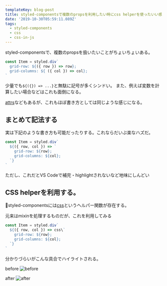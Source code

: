 ```yaml
---
templateKey: blog-post
title: styled-componentsで複数のpropsを利用したい時にcss helperを使ったいい感じのやり方を考える
date: '2019-10-30T05:59:11.089Z'
tags:
  - styled-components
  - css
  - css-in-js
---
```


styled-componentsで、複数のpropsを扱いたいことがちょいちょいある。

```ts
const Item = styled.div`
  grid-row: ${({ row }) => row};
  grid-columns: ${ ({ col }) => col};
`
```

少量でも`${({}) => ...}`と無駄に記号が多くシンドい。
また、例えば変数を計算したい場合などはこれも面倒になる。

[attrs](https://www.styled-components.com/docs/api#attrs)などもあるが、これもほぼ書き方としては同じような感じになる。

## まとめて記法する

実は下記のような書き方も可能だったりする。これならだいぶ楽なハズだ。

```js
const Item = styled.div`
  ${({ row, col }) => `
    grid-row: ${row};
    grid-columns: ${col};
  `}
`
```

ただし、これだとVS Codeで補完・highlightされないなど地味にしんどい

## CSS helperを利用する。

styled-componentsには[css](https://www.styled-components.com/docs/api#css)というヘルパー関数が存在する。

元来はmixinを処理するものだが、これを利用してみる

```js
const Item = styled.div`
  ${({ row, col }) => css\`
    grid-row: ${row};
    grid-columns: ${col};
  `}
`
```

分かりづらいがこんな具合でハイライトされる。

before
![before](https://user-images.githubusercontent.com/13282103/67833274-8bd81000-fb27-11e9-8f71-f54f73e04b0a.png)

after
![after](https://user-images.githubusercontent.com/13282103/67833275-8bd81000-fb27-11e9-8171-a57feda3243c.png)

